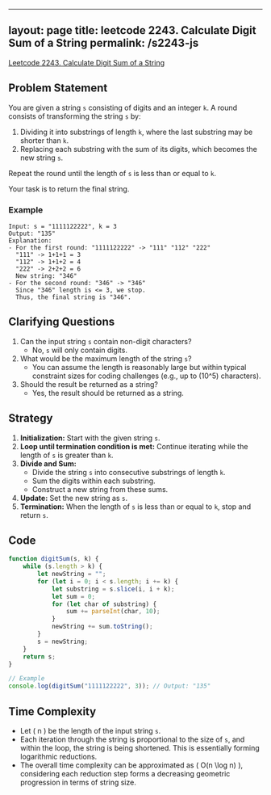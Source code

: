 
---
layout: page
title: leetcode 2243. Calculate Digit Sum of a String
permalink: /s2243-js
---
[Leetcode 2243. Calculate Digit Sum of a String](https://algoadvance.github.io/algoadvance/l2243)
## Problem Statement

You are given a string `s` consisting of digits and an integer `k`. A round consists of transforming the string `s` by:

1. Dividing it into substrings of length `k`, where the last substring may be shorter than `k`.
2. Replacing each substring with the sum of its digits, which becomes the new string `s`.

Repeat the round until the length of `s` is less than or equal to `k`.

Your task is to return the final string.

### Example
```plaintext
Input: s = "1111122222", k = 3
Output: "135"
Explanation: 
- For the first round: "1111122222" -> "111" "112" "222"
  "111" -> 1+1+1 = 3
  "112" -> 1+1+2 = 4
  "222" -> 2+2+2 = 6
  New string: "346"
- For the second round: "346" -> "346"
  Since "346" length is <= 3, we stop.
  Thus, the final string is "346".

```

## Clarifying Questions

1. Can the input string `s` contain non-digit characters?
   - No, `s` will only contain digits.
2. What would be the maximum length of the string `s`?
   - You can assume the length is reasonably large but within typical constraint sizes for coding challenges (e.g., up to \(10^5\) characters).
3. Should the result be returned as a string?
   - Yes, the result should be returned as a string.

## Strategy

1. **Initialization:** Start with the given string `s`.
2. **Loop until termination condition is met:** Continue iterating while the length of `s` is greater than `k`.
3. **Divide and Sum:**
   - Divide the string `s` into consecutive substrings of length `k`.
   - Sum the digits within each substring.
   - Construct a new string from these sums.
4. **Update:** Set the new string as `s`.
5. **Termination:** When the length of `s` is less than or equal to `k`, stop and return `s`.

## Code

```javascript
function digitSum(s, k) {
    while (s.length > k) {
        let newString = "";
        for (let i = 0; i < s.length; i += k) {
            let substring = s.slice(i, i + k);
            let sum = 0;
            for (let char of substring) {
                sum += parseInt(char, 10);
            }
            newString += sum.toString();
        }
        s = newString;
    }
    return s;
}

// Example
console.log(digitSum("1111122222", 3)); // Output: "135"
```

## Time Complexity

- Let \( n \) be the length of the input string `s`.
- Each iteration through the string is proportional to the size of `s`, and within the loop, the string is being shortened. This is essentially forming logarithmic reductions.
- The overall time complexity can be approximated as \( O(n \log n) \), considering each reduction step forms a decreasing geometric progression in terms of string size.
